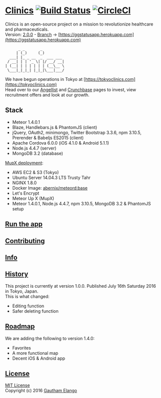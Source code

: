 # [Clinics](https://gg2001.github.io/Clinics) [![Build Status](https://travis-ci.org/gg2001/Clinics.svg?branch=master)](https://travis-ci.org/gg2001/Clinics) [![CircleCI](https://circleci.com/gh/gg2001/Clinics.svg?style=shield&circle-token)](https://circleci.com/gh/gg2001/Clinics)

Clinics is an open-source project on a mission to revolutionize healthcare and pharmaceuticals. <br>
Version: [2.0.0](https://github.com/gg2001/Clinics/releases/tag/2.0.0) - [Branch](https://github.com/gg2001/Clinics/tree/v2) -> [https://ggstatusapp.herokuapp.com](https://ggstatusapp.herokuapp.com)

```                                                                  
      _ _       _          
     | (_)     (_)         
  ___| |_ _ __  _  ___ ___ 
 / __| | | '_ \| |/ __/ __|
| (__| | | | | | | (__\__ \
 \___|_|_|_| |_|_|\___|___/
```

We have begun operations in Tokyo at [https://tokyoclinics.com](https://tokyoclinics.com) <br>
Head over to our [Angellist](https://angel.co/theclinic) and [Crunchbase](https://www.crunchbase.com/organization/clinics) pages to invest, view recruitment offers and look at our growth.

## Stack

* Meteor 1.4.0.1
* Blaze, Handlebars.js & PhantomJS (client)
* jQuery, OAuth2, minimongo, Twitter Bootstrap 3.3.6, npm 3.10.5, Prerender & Babeljs ES2015 (client)
* Apache Cordova 6.0.0 (iOS 4.1.0 & Android 5.1.1)
* Node.js 4.4.7 (server)
* MongoDB 3.2 (database)

[MupX deployment](https://tokyoclinics.com):
* AWS EC2 & S3 (Tokyo) 
* Ubuntu Server 14.04.3 LTS Trusty Tahr
* NGINX 1.8.0
* Docker Image: [abernix/meteord:base](https://github.com/abernix/meteord)
* Let's Encrypt
* Meteor Up X (MupX)
* Meteor 1.4.0.1, Node.js 4.4.7, npm 3.10.5, MongoDB 3.2 & PhantomJS setup

## [Run the app](https://github.com/gg2001/Clinics/blob/master/RUN.md)

## [Contributing](https://github.com/gg2001/Clinics/blob/master/CONTRIBUTING.md)

## [Info](https://github.com/gg2001/Clinics/blob/master/INFO.md)

## [History](https://github.com/gg2001/Clinics/blob/master/HISTORY.md)

This project is currently at version 1.0.0. Published July 16th Saturday 2016 in Tokyo, Japan. <br>
This is what changed:

* Editing function
* Safer deleting function

## [Roadmap](https://github.com/gg2001/Clinics/blob/master/ROADMAP.md)

We are adding the following to version 1.4.0:

* Favorites
* A more functional map
* Decent iOS & Android app

## [License](https://github.com/gg2001/Clinics/blob/master/LICENSE.txt)

[MIT License](https://opensource.org/licenses/MIT) <br>
Copyright (c) 2016 [Gautham Elango](https://github.com/gg2001)
